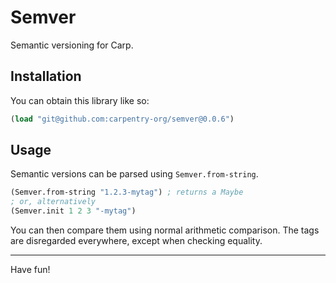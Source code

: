 # Semver

Semantic versioning for Carp.

## Installation

You can obtain this library like so:

```clojure
(load "git@github.com:carpentry-org/semver@0.0.6")
```

## Usage

Semantic versions can be parsed using `Semver.from-string`.

```clojure
(Semver.from-string "1.2.3-mytag") ; returns a Maybe
; or, alternatively
(Semver.init 1 2 3 "-mytag")
```

You can then compare them using normal arithmetic comparison. The tags are
disregarded everywhere, except when checking equality.

<hr/>

Have fun!
